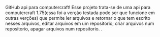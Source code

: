 GitHub api para computercraft!
Esse projeto trata-se de uma api para computercraft 1.75(essa foi a verção testada pode ser que funcione em outras verções) que permite ler arquivos e retornar o que tem escrito nesses arquivos, editar arquivos em um repositorio, criar arquivos num repositorio, apagar arquivos num repositorio.
.
